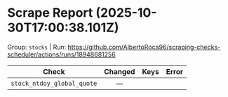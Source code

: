 # Scrape Report (2025-10-30T17:00:38.101Z)

Group: `stocks`  |  Run: https://github.com/AlbertoRoca96/scraping-checks-scheduler/actions/runs/18948681256

| Check | Changed | Keys | Error |
|---|:---:|:--|:--|
| `stock_ntdoy_global_quote` | — |  |  |
